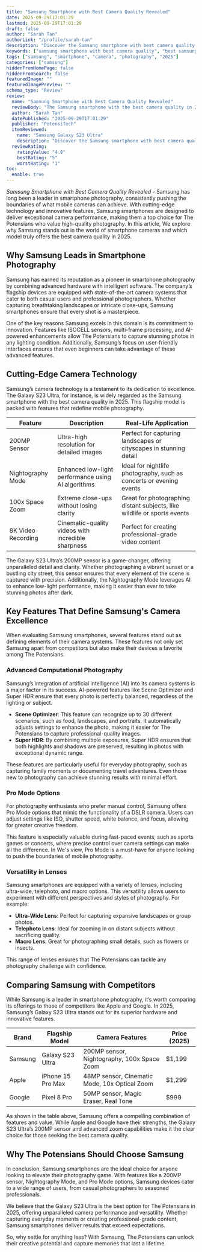 ```yaml
---
title: "Samsung Smartphone with Best Camera Quality Revealed"
date: 2025-09-29T17:01:29
lastmod: 2025-09-29T17:01:29
draft: false
author: "Sarah Tan"
authorLink: "/profile/sarah-tan"
description: "Discover the Samsung smartphone with best camera quality! Capture stunning photos, enjoy advanced features, and elevate your photography experience today."
keywords: ["samsung smartphone with best camera quality", "best samsung smartphone for photography", "samsung camera phone review 2025"]
tags: ["samsung", "smartphone", "camera", "photography", "2025"]
categories: ["samsung"]
hiddenFromHomePage: false
hiddenFromSearch: false
featuredImage: ""
featuredImagePreview: ""
schema_type: "Review"
review:
  name: "Samsung Smartphone with Best Camera Quality Revealed"
  reviewBody: "The Samsung smartphone with the best camera quality in 2025 sets a new standard in mobile photography. With advanced features like a 200MP sensor, Nightography mode, and 8K video recording, it offers unparalleled performance for both casual and professional users."
  author: "Sarah Tan"
  datePublished: "2025-09-29T17:01:29"
  publisher: "PotensiTech"
  itemReviewed:
    name: "Samsung Galaxy S23 Ultra"
    description: "Discover the Samsung smartphone with best camera quality! Capture stunning photos, enjoy advanced features, and elevate your photography experience today."
  reviewRating:
    ratingValue: "4.8"
    bestRating: "5"
    worstRating: "1"
toc:
  enable: true
---
```



*Samsung Smartphone with Best Camera Quality Revealed* - Samsung has long been a leader in smartphone photography, consistently pushing the boundaries of what mobile cameras can achieve. With cutting-edge technology and innovative features, Samsung smartphones are designed to deliver exceptional camera performance, making them a top choice for The Potensians who value high-quality photography. In this article, We explore why Samsung stands out in the world of smartphone cameras and which model truly offers the best camera quality in 2025.

## Why Samsung Leads in Smartphone Photography

Samsung has earned its reputation as a pioneer in smartphone photography by combining advanced hardware with intelligent software. The company’s flagship devices are equipped with state-of-the-art camera systems that cater to both casual users and professional photographers. Whether capturing breathtaking landscapes or intricate close-ups, Samsung smartphones ensure that every shot is a masterpiece.

One of the key reasons Samsung excels in this domain is its commitment to innovation. Features like ISOCELL sensors, multi-frame processing, and AI-powered enhancements allow The Potensians to capture stunning photos in any lighting condition. Additionally, Samsung’s focus on user-friendly interfaces ensures that even beginners can take advantage of these advanced features.

## Cutting-Edge Camera Technology

Samsung’s camera technology is a testament to its dedication to excellence. The Galaxy S23 Ultra, for instance, is widely regarded as the Samsung smartphone with the best camera quality in 2025. This flagship model is packed with features that redefine mobile photography.

<div class="table-responsive">
<table class="html-table">
<thead>
<tr>
<th>Feature</th>
<th>Description</th>
<th>Real-Life Application</th>
</tr>
</thead>
<tbody>
<tr>
<td>200MP Sensor</td>
<td>Ultra-high resolution for detailed images</td>
<td>Perfect for capturing landscapes or cityscapes in stunning detail</td>
</tr>
<tr>
<td>Nightography Mode</td>
<td>Enhanced low-light performance using AI algorithms</td>
<td>Ideal for nightlife photography, such as concerts or evening events</td>
</tr>
<tr>
<td>100x Space Zoom</td>
<td>Extreme close-ups without losing clarity</td>
<td>Great for photographing distant subjects, like wildlife or sports events</td>
</tr>
<tr>
<td>8K Video Recording</td>
<td>Cinematic-quality videos with incredible sharpness</td>
<td>Perfect for creating professional-grade video content</td>
</tr>
</tbody>
</table>
</div>

The Galaxy S23 Ultra’s 200MP sensor is a game-changer, offering unparalleled detail and clarity. Whether photographing a vibrant sunset or a bustling city street, this sensor ensures that every element of the scene is captured with precision. Additionally, the Nightography Mode leverages AI to enhance low-light performance, making it easier than ever to take stunning photos after dark.

## Key Features That Define Samsung's Camera Excellence

When evaluating Samsung smartphones, several features stand out as defining elements of their camera systems. These features not only set Samsung apart from competitors but also make their devices a favorite among The Potensians.

### Advanced Computational Photography

Samsung’s integration of artificial intelligence (AI) into its camera systems is a major factor in its success. AI-powered features like Scene Optimizer and Super HDR ensure that every photo is perfectly balanced, regardless of the lighting or subject.

- **Scene Optimizer**: This feature can recognize up to 30 different scenarios, such as food, landscapes, and portraits. It automatically adjusts settings to enhance the photo, making it easier for The Potensians to capture professional-quality images.
- **Super HDR**: By combining multiple exposures, Super HDR ensures that both highlights and shadows are preserved, resulting in photos with exceptional dynamic range.

These features are particularly useful for everyday photography, such as capturing family moments or documenting travel adventures. Even those new to photography can achieve stunning results with minimal effort.

### Pro Mode Options

For photography enthusiasts who prefer manual control, Samsung offers Pro Mode options that mimic the functionality of a DSLR camera. Users can adjust settings like ISO, shutter speed, white balance, and focus, allowing for greater creative freedom.

This feature is especially valuable during fast-paced events, such as sports games or concerts, where precise control over camera settings can make all the difference. In We's view, Pro Mode is a must-have for anyone looking to push the boundaries of mobile photography.

### Versatility in Lenses

Samsung smartphones are equipped with a variety of lenses, including ultra-wide, telephoto, and macro options. This versatility allows users to experiment with different perspectives and styles of photography. For example:

- **Ultra-Wide Lens**: Perfect for capturing expansive landscapes or group photos.
- **Telephoto Lens**: Ideal for zooming in on distant subjects without sacrificing quality.
- **Macro Lens**: Great for photographing small details, such as flowers or insects.

This range of lenses ensures that The Potensians can tackle any photography challenge with confidence.

## Comparing Samsung with Competitors

While Samsung is a leader in smartphone photography, it’s worth comparing its offerings to those of competitors like Apple and Google. In 2025, Samsung’s Galaxy S23 Ultra stands out for its superior hardware and innovative features.

<div class="table-responsive">
<table class="html-table">
<thead>
<tr>
<th>Brand</th>
<th>Flagship Model</th>
<th>Camera Features</th>
<th>Price (2025)</th>
</tr>
</thead>
<tbody>
<tr>
<td>Samsung</td>
<td>Galaxy S23 Ultra</td>
<td>200MP sensor, Nightography, 100x Space Zoom</td>
<td>$1,199</td>
</tr>
<tr>
<td>Apple</td>
<td>iPhone 15 Pro Max</td>
<td>48MP sensor, Cinematic Mode, 10x Optical Zoom</td>
<td>$1,299</td>
</tr>
<tr>
<td>Google</td>
<td>Pixel 8 Pro</td>
<td>50MP sensor, Magic Eraser, Real Tone</td>
<td>$999</td>
</tr>
</tbody>
</table>
</div>

As shown in the table above, Samsung offers a compelling combination of features and value. While Apple and Google have their strengths, the Galaxy S23 Ultra’s 200MP sensor and advanced zoom capabilities make it the clear choice for those seeking the best camera quality.

## Why The Potensians Should Choose Samsung

In conclusion, Samsung smartphones are the ideal choice for anyone looking to elevate their photography game. With features like a 200MP sensor, Nightography Mode, and Pro Mode options, Samsung devices cater to a wide range of users, from casual photographers to seasoned professionals.

We believe that the Galaxy S23 Ultra is the best option for The Potensians in 2025, offering unparalleled camera performance and versatility. Whether capturing everyday moments or creating professional-grade content, Samsung smartphones deliver results that exceed expectations.

So, why settle for anything less? With Samsung, The Potensians can unlock their creative potential and capture memories that last a lifetime.